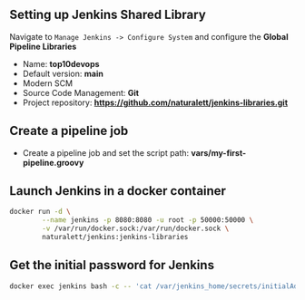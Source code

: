 ## Setting up Jenkins Shared Library
Navigate to `Manage Jenkins -> Configure System` and configure the  **Global Pipeline Libraries**
* Name: **top10devops**
* Default version: **main**
* Modern SCM
* Source Code Management: **Git**
* Project repository: **https://github.com/naturalett/jenkins-libraries.git**

## Create a pipeline job
* Create a pipeline job and set the script path: **vars/my-first-pipeline.groovy**

## Launch Jenkins in a docker container
```bash
docker run -d \
        --name jenkins -p 8080:8080 -u root -p 50000:50000 \
        -v /var/run/docker.sock:/var/run/docker.sock \
        naturalett/jenkins:jenkins-libraries
```

## Get the initial password for Jenkins
```bash
docker exec jenkins bash -c -- 'cat /var/jenkins_home/secrets/initialAdminPassword'
```